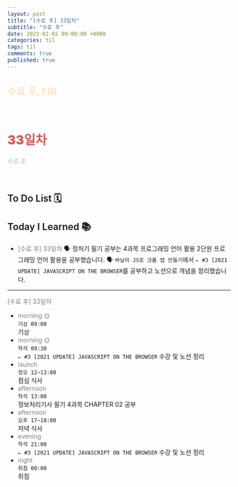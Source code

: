 ```yaml
---
layout: post
title: "[수료 후] 33일차"
subtitle: "수료 후"
date: 2022-02-02 09:00:00 +0900
categories: til
tags: til
comments: true
published: true
---
```


## <span style="color:Bisque;font-size: 22px">수료 후, FRI</span>

<br />

# **<span style="font-weight:900;color:indianred">33일차</span>**

**<span style="color:lightgray">수료 후</span>**

<br />

## <span style="font-weight:600">To Do List</span> 🗓

## <span style="font-weight:600">Today I Learned</span> 📚

- <span style="color:gray">[수료 후] 33일차</span>
  🗣 정처기 필기 공부는 4과목 프로그래밍 언어 활용 2단원 프로그래밍 언어 활용을 공부했습니다. 
  🗣 `바닐라 JS로 크롬 앱 만들기`에서 `✏️ #3 [2021 UPDATE] JAVASCRIPT ON THE BROWSER`를 공부하고 노션으로 개념을 정리했습니다.

---

<span style="color:gray">[수료 후] 33일차</span>

- <span style="color:gray">morning 🌞</span> <br>
  `기상 09:00` <br>
  기상
- <span style="color:gray">morning 🌞</span> <br>
  `착석 09:30` <br>
  `✏️ #3 [2021 UPDATE] JAVASCRIPT ON THE BROWSER` 수강 및 노션 정리
- <span style="color:gray">launch</span> <br>
  `정오 12~13:00`<br>
  점심 식사
- <span style="color:gray">afternoon</span> <br>
  `착석 13:00`<br>
  정보처리기사 필기 4과목 CHAPTER 02 공부
- <span style="color:gray">afternoon</span> <br>
  `오후 17~18:00`<br>
  저녁 식사
- <span style="color:gray">evening</span> <br>
  `착석 21:00`<br>
  `✏️ #3 [2021 UPDATE] JAVASCRIPT ON THE BROWSER` 수강 및 노션 정리
- <span style="color:gray">night</span> <br>
  `취침 00:00`<br>
  취침